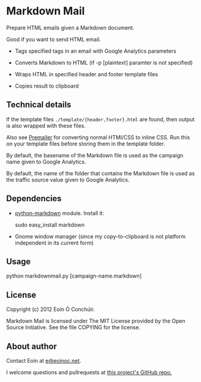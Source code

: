 # Markdown Mail

Prepare HTML emails given a Markdown document.

Good if you want to send HTML email.

* Tags specified tags in an email with Google Analytics parameters

* Converts Markdown to HTML (if -p [plaintext] paramter is not
  specified)

* Wraps HTML in specified header and footer template files

* Copies result to clipboard

## Technical details

If the template files `./template/{header,footer}.html` are found, 
then output is also wrapped with these files.

Also see [Premailer](https://github.com/alexdunae/premailer) for
converting normal HTMl/CSS to inline CSS. Run this on your
template files before storing them in the template folder.

By default, the basename of the Markdown file is used as the 
campaign name given to Google Analytics.

By default, the name of the folder that contains the Markdown 
file is used as the traffic source value given to Google Analytics.

## Dependencies

* [python-markdown](http://packages.python.org/Markdown/) 
  module. Install it:

    sudo easy_install markdown

* Gnome window manager (since my copy-to-clipboard is not 
  platform independent in its current form)

## Usage

python markdownmail.py [campaign-name.markdown]

## License

Copyright (c) 2012 Eoin Ó Conchúir.

Markdown Mail is licensed under The MIT License provided by 
the Open Source Initiative. See the file COPYING for the
license.

## About author

Contact Eoin at <e@eoinoc.net>.

I welcome questions and pullrequests at [this project's
GitHub repo.][1] 

[1]: https://github.com/eoinoc/markdown-mail> 
     "Project on GitHub"
